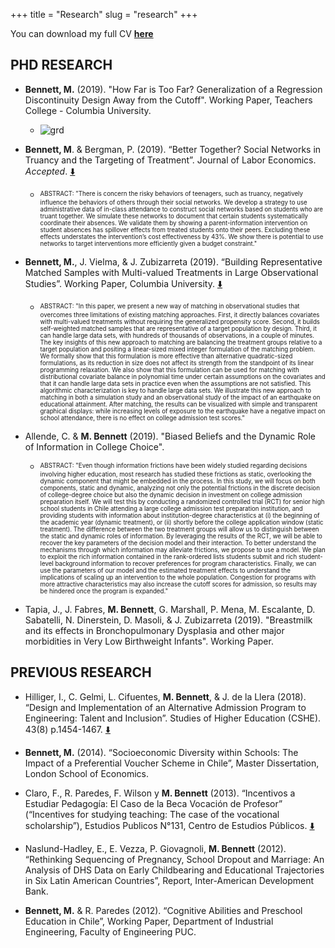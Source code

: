 +++
title = "Research"
slug = "research"
+++

You can download my full CV **[here](/files/CV_mbennett.pdf)**

## PHD RESEARCH 

* **Bennett, M.** (2019). "How Far is Too Far? Generalization of a Regression Discontinuity Design Away from the Cutoff". Working Paper, Teachers College - Columbia University.
    - ![grd](/images/grd_abstract.png?raw=true)
    
* **Bennett, M**. & Bergman, P. (2019). “Better Together? Social Networks in Truancy and the Targeting of Treatment”. Journal of Labor Economics. *Accepted*. [:arrow_down:](/files/networks_paper.pdf)
    - <sup><sub>ABSTRACT: "There is concern the risky behaviors of teenagers, such as truancy, negatively influence the behaviors of others through their social networks. We develop a strategy to use administrative data of in-class attendance to construct social networks based on students who are truant together. We simulate these networks to document that certain students systematically coordinate their absences. We validate them by showing a parent-information intervention on student absences has spillover effects from treated students onto their peers. Excluding these effects understates the intervention’s cost effectiveness by 43%. We show there is potential to use networks to target interventions more efficiently given a budget constraint."</sup></sub>

* **Bennett, M.**, J. Vielma, & J. Zubizarreta (2019). “Building Representative Matched Samples with Multi-valued Treatments in Large Observational Studies”. Working Paper, Columbia University. [:arrow_down:](https://arxiv.org/abs/1810.06707)
    - <sup><sub>ABSTRACT: "In this paper, we present a new way of matching in observational studies that overcomes three limitations of existing matching approaches. First, it directly balances covariates with multi-valued treatments without requiring the generalized propensity score. Second, it builds self-weighted matched samples that are representative of a target population by design. Third, it can handle large data sets, with hundreds of thousands of observations, in a couple of minutes. The key insights of this new approach to matching are balancing the treatment groups relative to a target population and positing a linear-sized mixed integer formulation of the matching problem. We formally show that this formulation is more effective than alternative quadratic-sized formulations, as its reduction in size does not affect its strength from the standpoint of its linear programming relaxation. We also show that this formulation can be used for matching with distributional covariate balance in polynomial time under certain assumptions on the covariates and that it can handle large data sets in practice even when the assumptions are not satisfied. This algorithmic characterization is key to handle large data sets. We illustrate this new approach to matching in both a simulation study and an observational study of the impact of an earthquake on educational attainment. After matching, the results can be visualized with simple and transparent graphical displays: while increasing levels of exposure to the earthquake have a negative impact on school attendance, there is no effect on college admission test scores."</sup></sub>

* Allende, C. & **M. Bennett** (2019). "Biased Beliefs and the Dynamic Role of Information in College Choice".
    - <sup><sub>ABSTRACT: "Even though information frictions have been widely studied regarding decisions involving higher education, most research has studied these frictions as static, overlooking the dynamic component that might be embedded in the process. In this study, we will focus on both components, static and dynamic, analyzing not only the potential frictions in the discrete decision of college-degree choice but also the dynamic decision in investment on college admission preparation itself. We will test this by conducting a randomized controlled trial (RCT) for senior high school students in Chile attending a large college admission test preparation institution, and providing students with information about institution-degree characteristics at (i) the beginning of the academic year (dynamic treatment), or (ii) shortly before the college application window (static treatment). The difference between the two treatment groups will allow us to distinguish between the static and dynamic roles of information. By leveraging the results of the RCT, we will be able to recover the key parameters of the decision model and their interaction. To better understand the mechanisms through which information may alleviate frictions, we propose to use a model. We plan to exploit the rich information contained in the rank-ordered lists students submit and rich student-level background information to recover preferences for program characteristics. Finally, we can use the parameters of our model and the estimated treatment effects to understand the implications of scaling up an intervention to the whole population. Congestion for programs with more attractive characteristics may also increase the cutoff scores for admission, so results may be hindered once the program is expanded."</sup></sub>

* Tapia, J., J. Fabres, **M. Bennett**, G. Marshall, P. Mena, M. Escalante, D. Sabatelli, N. Dinerstein, D. Masoli, & J. Zubizarreta (2019). "Breastmilk and its effects in Bronchopulmonary Dysplasia and other major morbidities in Very Low Birthweight Infants". Working Paper.

## PREVIOUS RESEARCH

* Hilliger, I., C. Gelmi, L. Cifuentes, **M. Bennett**,  & J. de la Llera (2018). “Design and Implementation of an Alternative Admission Program to Engineering: Talent and Inclusion”. Studies of Higher Education (CSHE). 43(8) p.1454-1467. [:arrow_down:](https://www.tandfonline.com/doi/abs/10.1080/03075079.2016.1263291?journalCode=cshe20)

* **Bennett, M.** (2014). “Socioeconomic Diversity within Schools: The Impact of a Preferential Voucher Scheme in Chile”, Master Dissertation, London School of Economics.

* Claro, F., R. Paredes, F. Wilson y **M. Bennett** (2013). “Incentivos a Estudiar Pedagogía: El Caso de la Beca Vocación de Profesor” (“Incentives for studying teaching: The case of the vocational scholarship”), Estudios Publicos N°131, Centro de Estudios Públicos. [:arrow_down:](https://www.cepchile.cl/cep/site/artic/20160304/asocfile/20160304100405/rev131_FClaro-RParedes-MBennett-TWilson.pdf)

* Naslund-Hadley, E., E. Vezza, P. Giovagnoli, **M. Bennett** (2012). “Rethinking Sequencing of Pregnancy, School Dropout and Marriage: An Analysis of DHS Data on Early Childbearing and Educational Trajectories in Six Latin American Countries”, Report, Inter-American Development Bank.

* **Bennett, M.** & R. Paredes (2012). “Cognitive Abilities and Preschool Education in Chile”, Working Paper, Department of Industrial Engineering, Faculty of Engineering PUC.

